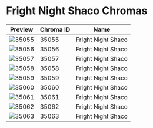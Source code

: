 # Fright Night Shaco Chromas

| Preview | Chroma ID | Name |
|---------|-----------|------|
| ![35055](https://raw.communitydragon.org/latest/plugins/rcp-be-lol-game-data/global/default/v1/champion-chroma-images/35/35055.png) | 35055 | Fright Night Shaco |
| ![35056](https://raw.communitydragon.org/latest/plugins/rcp-be-lol-game-data/global/default/v1/champion-chroma-images/35/35056.png) | 35056 | Fright Night Shaco |
| ![35057](https://raw.communitydragon.org/latest/plugins/rcp-be-lol-game-data/global/default/v1/champion-chroma-images/35/35057.png) | 35057 | Fright Night Shaco |
| ![35058](https://raw.communitydragon.org/latest/plugins/rcp-be-lol-game-data/global/default/v1/champion-chroma-images/35/35058.png) | 35058 | Fright Night Shaco |
| ![35059](https://raw.communitydragon.org/latest/plugins/rcp-be-lol-game-data/global/default/v1/champion-chroma-images/35/35059.png) | 35059 | Fright Night Shaco |
| ![35060](https://raw.communitydragon.org/latest/plugins/rcp-be-lol-game-data/global/default/v1/champion-chroma-images/35/35060.png) | 35060 | Fright Night Shaco |
| ![35061](https://raw.communitydragon.org/latest/plugins/rcp-be-lol-game-data/global/default/v1/champion-chroma-images/35/35061.png) | 35061 | Fright Night Shaco |
| ![35062](https://raw.communitydragon.org/latest/plugins/rcp-be-lol-game-data/global/default/v1/champion-chroma-images/35/35062.png) | 35062 | Fright Night Shaco |
| ![35063](https://raw.communitydragon.org/latest/plugins/rcp-be-lol-game-data/global/default/v1/champion-chroma-images/35/35063.png) | 35063 | Fright Night Shaco |